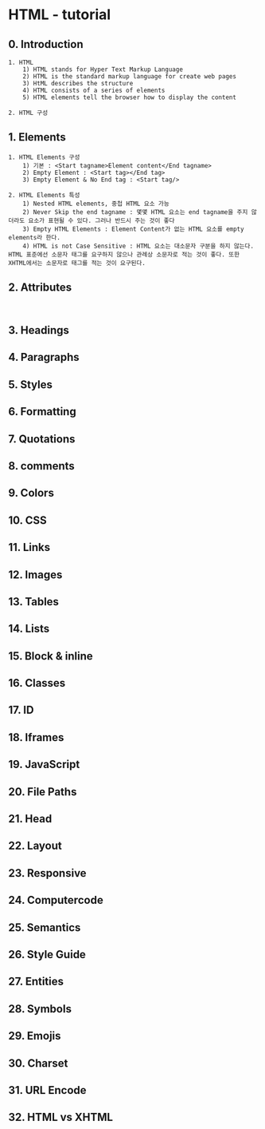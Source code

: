 # HTML - tutorial

## 0. Introduction

```
1. HTML
	1) HTML stands for Hyper Text Markup Language
	2) HTML is the standard markup language for create web pages
	3) HtML describes the structure
	4) HTML consists of a series of elements
	5) HTML elements tell the browser how to display the content

2. HTML 구성
```



## 1. Elements

```
1. HTML Elements 구성
	1) 기본 : <Start tagname>Element content</End tagname>
	2) Empty Element : <Start tag></End tag>
	3) Empty Element & No End tag : <Start tag/>
	
2. HTML Elements 특성
	1) Nested HTML elements, 중첩 HTML 요소 가능
	2) Never Skip the end tagname : 몇몇 HTML 요소는 end tagname을 주지 않더라도 요소가 표현될 수 있다. 그러나 반드시 주는 것이 좋다
	3) Empty HTML Elements : Element Content가 없는 HTML 요소를 empty elements라 한다.
	4) HTML is not Case Sensitive : HTML 요소는 대소문자 구분을 하지 않는다. HTML 표준에선 소문자 태그를 요구하지 않으나 관례상 소문자로 적는 것이 좋다. 또한 XHTML에서는 소문자로 태그를 적는 것이 요구된다.
```

## 2. Attributes

```
 
```



## 3. Headings

## 4. Paragraphs

## 5. Styles

## 6. Formatting

## 7. Quotations

## 8. comments

## 9. Colors

## 10. CSS

## 11. Links

## 12. Images

## 13. Tables

## 14. Lists

## 15. Block & inline

## 16. Classes

## 17. ID

## 18. Iframes

## 19. JavaScript

## 20. File Paths

## 21. Head

## 22. Layout

## 23. Responsive

## 24. Computercode

## 25. Semantics

## 26. Style Guide

## 27. Entities

## 28. Symbols

## 29. Emojis

## 30. Charset

## 31. URL Encode

## 32. HTML vs XHTML

